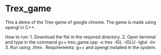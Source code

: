 # Trex_game
This a demo of the Trex-game of google chrome. The game is made using opengl in C++.

How to run: 1. Download the file in the required directory.
            2. Open terminal and type in the command g++ trex_game.cpp -o trex -lGL -lGLU -lglut -lm
            3. Run using ./trex .
Requirements: g++ and opengl installed in the system.
